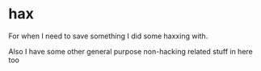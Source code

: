 # hax
For when I need to save something I did some haxxing with.

Also I have some other general purpose non-hacking related stuff in here too
